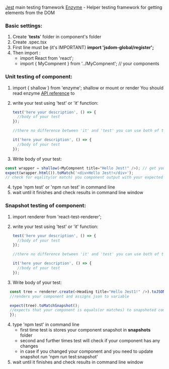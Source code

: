 [Jest](https://jestjs.io/docs/en/expect) main testing framework
[Enzyme](https://enzymejs.github.io/enzyme) - Helper testing framework for getting elements from the DOM

### Basic settings:

1. Create '**tests**' folder in component's folder
2. Create <my-component>.spec.tsx
3. First line must be (it's IMPORTANT) **import 'jsdom-global/register';**
4. Then import :
   - import React from 'react';
   - import { MyCompnent } from '../MyCompnent'; // your components

### Unit testing of component:

1.  import { shallow } from 'enzyme';
     shallow or mount or render
     You should read enzyme [API reference](https://enzymejs.github.io/enzyme/docs/api/) to

2. write your test using 'test' or 'it' function:

   ```javascript
   test('here your description', () => {
     //body of your test
   });

   //there no difference between 'it' and 'test' you can use both of them, 'it' is an alias of 'test' function

   it('here your description', () => {
     //body of your test
   });
   ```

3. Write body of your test:

```javascript
const wrapper = shallow(<MyCompnent title="Hello Jest!" />); // get your component and assign to variable
expect(wrapper.html()).toMatch('<div>Hello Jest!</div>');
// check for eqality(or match) you component output with your expected data
```

4. type 'npm test' or 'npm run test' in command line
5. wait until it finishes and check results in command line window

### Snapshot testing of component:

1. import renderer from 'react-test-renderer';
2. write your test using 'test' or 'it' function:

   ```javascript
   test('here your description', () => {
     //body of your test
   });

   //there no difference between 'it' and 'test' you can use both of them, 'it' is an alias of 'test' function

   it('here your description', () => {
     //body of your test
   });
   ```

3. Write body of your test:

```javascript
  const tree = renderer.create(<Heading title="Hello Jest1!" />).toJSON();
  //renders your component and assigns json to variable

  expect(tree).toMatchSnapshot();
  //expects that your component is equals(or matches) to snapshoted component
  });
```

4. type 'npm test' in command line
   - first time test is stores your component snapshot in **snapshots** folder
   - second and further times test will check if your component has any changes
   - in case if you changed your component and you need to update snapshot run 'npm run test:snapshot'
5. wait until it finishes and check results in command line window
